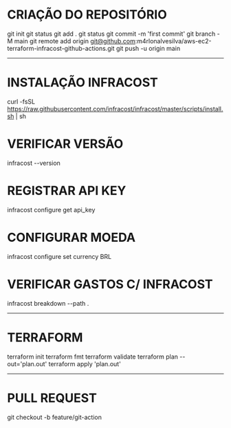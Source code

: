 # CRIAÇÃO DO REPOSITÓRIO

git init
git status
git add .
git status
git commit -m 'first commit'
git branch -M main
git remote add origin git@github.com:m4rlonalvesilva/aws-ec2-terraform-infracost-github-actions.git
git push -u origin main

______________________________________________

# INSTALAÇÃO INFRACOST
curl -fsSL https://raw.githubusercontent.com/infracost/infracost/master/scripts/install.sh | sh

# VERIFICAR VERSÃO
infracost --version

# REGISTRAR API KEY
infracost configure get api_key

# CONFIGURAR MOEDA
infracost configure set currency BRL 

# VERIFICAR GASTOS C/ INFRACOST
infracost breakdown --path .

______________________________________________

# TERRAFORM
terraform init
terraform fmt
terraform validate
terraform plan --out='plan.out'
terraform apply 'plan.out'

______________________________________________

# PULL REQUEST

git checkout -b feature/git-action